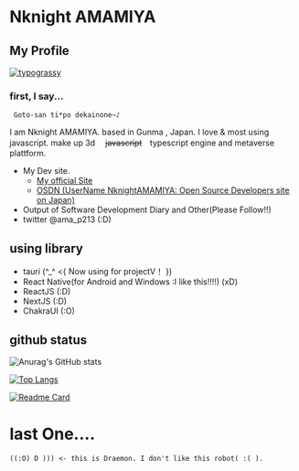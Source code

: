 # Nknight AMAMIYA

## My Profile

[![typograssy](https://typograssy.deno.dev/api?text=Hello%20I'm%20AMAMIYA.%20I%20make%20Web3%20Dev%20Site%20and%20Metaverse%20platform!&l0=ffffff&l1=ffa200&l2=ffae00&l3=ffbb00&l4=ff7b00&speed=520)](https://github.com/kawarimidoll/typograssy)

### first, I say...
     Goto-san ti*po dekainone~♪
    
  I am Nknight AMAMIYA. based in Gunma , Japan.
  I love & most using javascript. make up 3d 　~~javascript~~　typescript engine and metaverse plattform.
  
 - My Dev site.
    - [My official Site](https://nknight-official.vercel.app/)
    - [OSDN (UserName NknightAMAMIYA: Open Source Developers site on Japan)](https://osdn.net/users/nknight/) 
-  Output of Software Development Diary and Other(Please Follow!!)
  - twitter @ama_p213 (:D)
  
## using library
  - tauri (^_^ <{ Now using for projectV！ })
  - React Native(for Android and Windows :I like this!!!!) (xD)
  - ReactJS (:D)
  - NextJS (:D)
  - ChakraUI (:O)

## github status
![Anurag's GitHub stats](https://github-readme-stats.vercel.app/api?username=NknightA&show_icons=true&theme=midnight-purple)

[![Top Langs](https://github-readme-stats.vercel.app/api/top-langs/?username=anuraghazra&layout=compact&theme=midnight-purple)](https://github.com/anuraghazra/github-readme-stats)

[![Readme Card](https://github-readme-stats.vercel.app/api/pin/?username=NknightA&repo=Vortex3D&theme=midnight-purple)](https://github.com/NknightA/Vortex3D)

# last One....

```
((:O) D ))) <- this is Draemon. I don't like this robot( :( ).
```
